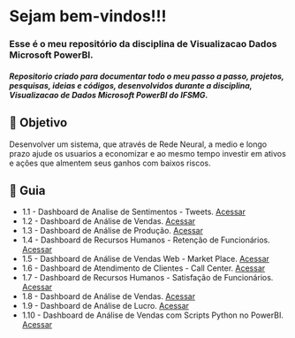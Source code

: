 <!--
# Visualizacao_Dados_Microsoft_PowerBI
Repositorio criado para documentar todo o meu passo a passo, projetos,  pesquisas, ideias e códigos, desenvolvidos durante a disciplina, Visualizacao de Dados Microsoft PowerBI do IFSMG.
-->

<h1> Sejam bem-vindos!!!</h1>
<h3>Esse é o meu repositório da disciplina de Visualizacao Dados Microsoft PowerBI.</h3>
<h5> 
Repositorio criado para documentar todo o meu passo a passo, projetos,  pesquisas, ideias e códigos, desenvolvidos durante a disciplina, Visualizacao de Dados Microsoft PowerBI do IFSMG.
 </h5> 

<h2> 🎯 Objetivo </h2>
Desenvolver um sistema, que através de Rede Neural, a medio e longo prazo ajude os usuarios a economizar e ao mesmo tempo investir em ativos e ações que almentem seus ganhos com baixos riscos.

<h2 dir="auto"> 🚦 Guia </h2>
<ul dir="auto">
 <li> 1.1 - Dashboard de Analise de Sentimentos - Tweets. <a href="https://">Acessar</a> </li>
 <li> 1.2 - Dashboard de Análise de Vendas. <a href="https://"> Acessar </a> </li>
 <li> 1.3 - Dashboard de Análise de Produção. <a href="https://"> Acessar </a> </li>
 <li> 1.4 - Dashboard de Recursos Humanos - Retenção de Funcionários. <a href="https://"> Acessar </a> </li>
 <li> 1.5 - Dashboard de Análise de Vendas Web - Market Place. <a href="https://"> Acessar </a> </li>
 <li> 1.6 - Dashboard de Atendimento de Clientes - Call Center. <a href="https://"> Acessar </a> </li>
 <li> 1.7 - Dashboard de Recursos Humanos - Satisfação de Funcionários. <a href="https://"> Acessar </a> </li>
 <li> 1.8 - Dashboard de Análise de Vendas. <a href="https://"> Acessar </a> </li>
 <li> 1.9 - Dashboard de Análise de Lucro. <a href="https://"> Acessar </a> </li>
 <li> 1.10 - Dashboard de Análise de Vendas com Scripts Python no PowerBI. <a href="https://"> Acessar </a> </li>


 
</ul>


